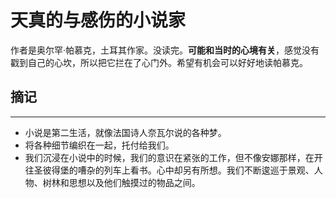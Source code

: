 # 天真的与感伤的小说家

作者是奥尔罕·帕慕克，土耳其作家。没读完。**可能和当时的心境有关**，感觉没有戳到自己的心坎，所以把它拦在了心门外。希望有机会可以好好地读帕慕克。


## 摘记
----

- 小说是第二生活，就像法国诗人奈瓦尔说的各种梦。
- 将各种细节编织在一起，托付给我们。
- 我们沉浸在小说中的时候，我们的意识在紧张的工作，但不像安娜那样，在开往圣彼得堡的嘈杂的列车上看书。心中却另有所想。我们不断逡巡于景观、人物、树林和思想以及他们触摸过的物品之间。


